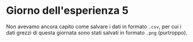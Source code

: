 # Giorno dell'esperienza 5
Non avevamo ancora capito come salvare i dati in formato `.csv`, per cui i dati grezzi di questa giornata sono stati salvati in formato `.png` (purtroppo).
